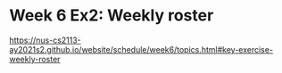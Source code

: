 # Week 6 Ex2: Weekly roster

https://nus-cs2113-ay2021s2.github.io/website/schedule/week6/topics.html#key-exercise-weekly-roster
